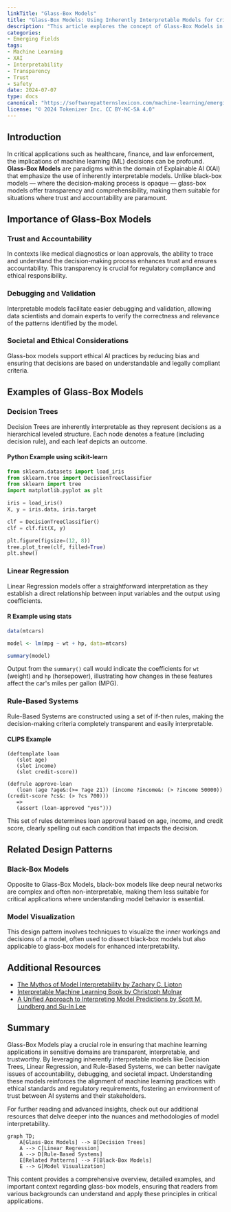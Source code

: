```yaml
---
linkTitle: "Glass-Box Models"
title: "Glass-Box Models: Using Inherently Interpretable Models for Critical Applications"
description: "This article explores the concept of Glass-Box Models in machine learning, focusing on using inherently interpretable models for critical applications."
categories:
- Emerging Fields
tags:
- Machine Learning
- XAI
- Interpretability
- Transparency
- Trust
- Safety
date: 2024-07-07
type: docs
canonical: "https://softwarepatternslexicon.com/machine-learning/emerging-fields/explainable-ai-(xai)/glass-box-models"
license: "© 2024 Tokenizer Inc. CC BY-NC-SA 4.0"
---
```


## Introduction
In critical applications such as healthcare, finance, and law enforcement, the implications of machine learning (ML) decisions can be profound. **Glass-Box Models** are paradigms within the domain of Explainable AI (XAI) that emphasize the use of inherently interpretable models. Unlike black-box models — where the decision-making process is opaque — glass-box models offer transparency and comprehensibility, making them suitable for situations where trust and accountability are paramount.

## Importance of Glass-Box Models

### Trust and Accountability
In contexts like medical diagnostics or loan approvals, the ability to trace and understand the decision-making process enhances trust and ensures accountability. This transparency is crucial for regulatory compliance and ethical responsibility.

### Debugging and Validation
Interpretable models facilitate easier debugging and validation, allowing data scientists and domain experts to verify the correctness and relevance of the patterns identified by the model.

### Societal and Ethical Considerations
Glass-box models support ethical AI practices by reducing bias and ensuring that decisions are based on understandable and legally compliant criteria.

## Examples of Glass-Box Models

### Decision Trees
Decision Trees are inherently interpretable as they represent decisions as a hierarchical leveled structure. Each node denotes a feature (including decision rule), and each leaf depicts an outcome.

#### Python Example using scikit-learn
```python
from sklearn.datasets import load_iris
from sklearn.tree import DecisionTreeClassifier
from sklearn import tree
import matplotlib.pyplot as plt

iris = load_iris()
X, y = iris.data, iris.target

clf = DecisionTreeClassifier()
clf = clf.fit(X, y)

plt.figure(figsize=(12, 8))
tree.plot_tree(clf, filled=True)
plt.show()
```

### Linear Regression
Linear Regression models offer a straightforward interpretation as they establish a direct relationship between input variables and the output using coefficients.

#### R Example using stats
```r
data(mtcars)

model <- lm(mpg ~ wt + hp, data=mtcars)

summary(model)
```
Output from the `summary()` call would indicate the coefficients for `wt` (weight) and `hp` (horsepower), illustrating how changes in these features affect the car's miles per gallon (MPG).

### Rule-Based Systems
Rule-Based Systems are constructed using a set of if-then rules, making the decision-making criteria completely transparent and easily interpretable.

#### CLIPS Example
```clips
(deftemplate loan
   (slot age)
   (slot income)
   (slot credit-score))

(defrule approve-loan
   (loan (age ?age&:(>= ?age 21)) (income ?income&: (> ?income 50000)) (credit-score ?cs&: (> ?cs 700)))
   =>
   (assert (loan-approved "yes")))
```
This set of rules determines loan approval based on age, income, and credit score, clearly spelling out each condition that impacts the decision.

## Related Design Patterns

### Black-Box Models
Opposite to Glass-Box Models, black-box models like deep neural networks are complex and often non-interpretable, making them less suitable for critical applications where understanding model behavior is essential.

### Model Visualization
This design pattern involves techniques to visualize the inner workings and decisions of a model, often used to dissect black-box models but also applicable to glass-box models for enhanced interpretability.

## Additional Resources

- [The Mythos of Model Interpretability by Zachary C. Lipton](https://arxiv.org/abs/1606.03490)
- [Interpretable Machine Learning Book by Christoph Molnar](https://christophm.github.io/interpretable-ml-book/)
- [A Unified Approach to Interpreting Model Predictions by Scott M. Lundberg and Su-In Lee](https://papers.nips.cc/paper/7062-a-unified-approach-to-interpreting-model-predictions.pdf)

## Summary

Glass-Box Models play a crucial role in ensuring that machine learning applications in sensitive domains are transparent, interpretable, and trustworthy. By leveraging inherently interpretable models like Decision Trees, Linear Regression, and Rule-Based Systems, we can better navigate issues of accountability, debugging, and societal impact. Understanding these models reinforces the alignment of machine learning practices with ethical standards and regulatory requirements, fostering an environment of trust between AI systems and their stakeholders.

For further reading and advanced insights, check out our additional resources that delve deeper into the nuances and methodologies of model interpretability.

```mermaid
graph TD;
    A[Glass-Box Models] --> B[Decision Trees]
    A --> C[Linear Regression]
    A --> D[Rule-Based Systems]
    E[Related Patterns] --> F[Black-Box Models]
    E --> G[Model Visualization]
```

This content provides a comprehensive overview, detailed examples, and important context regarding glass-box models, ensuring that readers from various backgrounds can understand and apply these principles in critical applications.

